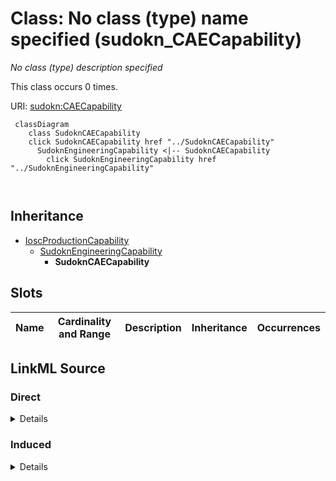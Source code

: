 

# Class: No class (type) name specified (sudokn_CAECapability)


_No class (type) description specified_






This class occurs 0 times.


URI: [sudokn:CAECapability](http://asu.edu/semantics/SUDOKN/CAECapability)






```mermaid
 classDiagram
    class SudoknCAECapability
    click SudoknCAECapability href "../SudoknCAECapability"
      SudoknEngineeringCapability <|-- SudoknCAECapability
        click SudoknEngineeringCapability href "../SudoknEngineeringCapability"
      
      
```





## Inheritance
* [IoscProductionCapability](../classes/IoscProductionCapability.md)
    * [SudoknEngineeringCapability](../classes/SudoknEngineeringCapability.md)
        * **SudoknCAECapability**



## Slots

| Name | Cardinality and Range | Description | Inheritance | Occurrences |
| ---  | --- | --- | --- | --- |














## LinkML Source

<!-- TODO: investigate https://stackoverflow.com/questions/37606292/how-to-create-tabbed-code-blocks-in-mkdocs-or-sphinx -->

### Direct

<details>

```yaml
name: sudokn_CAECapability
conforms_to: No schema conformance document specified
annotations:
  count:
    tag: count
    value: 0
description: No class (type) description specified
title: No class (type) name specified
from_schema: sudokn-kg
rank: 1000
is_a: sudokn_EngineeringCapability
class_uri: sudokn:CAECapability

```
</details>

### Induced

<details>

```yaml
name: sudokn_CAECapability
conforms_to: No schema conformance document specified
annotations:
  count:
    tag: count
    value: 0
description: No class (type) description specified
title: No class (type) name specified
from_schema: sudokn-kg
rank: 1000
is_a: sudokn_EngineeringCapability
class_uri: sudokn:CAECapability

```
</details>
